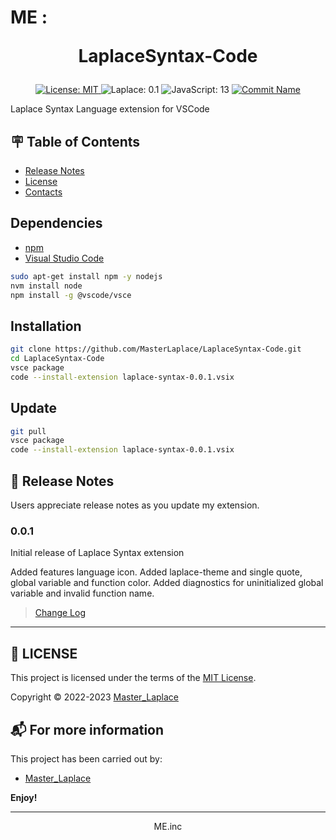 # ME : <p align="center">LaplaceSyntax-Code</p>

<p align="center">
    <a href="https://github.com/MasterLaplace/LaplaceSyntax-Code/blob/main/LICENSE">
        <img src="https://img.shields.io/badge/License-MIT-brightgreen.svg?style=for-the-badge" alt="License: MIT">
    </a><a>
        <img src="https://img.shields.io/badge/Laplace-0.1-blueviolet?style=for-the-badge" alt="Laplace: 0.1">
    </a><a>
        <img src="https://img.shields.io/badge/JavaScript-13-yellow?style=for-the-badge" alt="JavaScript: 13">
    </a><a href="https://github.com/MasterLaplace/LaplaceSyntax-Code/actions/workflows/commit_norm_check.yml">
        <img src="https://github.com/MasterLaplace/LaplaceSyntax-Code/actions/workflows/commit_norm_check.yml/badge.svg?style=for-the-badge" alt="Commit Name">
    </a>
</p>

Laplace Syntax Language extension for VSCode

## :placard: Table of Contents
- [Release Notes](#release_note)
- [License](#license)
- [Contacts](#contacts)


## **Dependencies**

- [npm](https://www.npmjs.com/)
- [Visual Studio Code](https://code.visualstudio.com/)

```bash
sudo apt-get install npm -y nodejs
nvm install node
npm install -g @vscode/vsce
```

## **Installation**

```bash
git clone https://github.com/MasterLaplace/LaplaceSyntax-Code.git
cd LaplaceSyntax-Code
vsce package
code --install-extension laplace-syntax-0.0.1.vsix
```

## **Update**

```bash
git pull
vsce package
code --install-extension laplace-syntax-0.0.1.vsix
```

<div id='release_note'/>

## :pencil: **Release Notes**

Users appreciate release notes as you update my extension.

### 0.0.1

Initial release of Laplace Syntax extension

Added features language icon.
Added laplace-theme and single quote, global variable and function color.
Added diagnostics for uninitialized global variable and invalid function name.

> [Change Log](https://github.com/MasterLaplace/LaplaceSyntax-Code/blob/main/CHANGELOG.md)

---


<div id='license'/>

## :scroll: **LICENSE**

This project is licensed under the terms of the [MIT License](https://github.com/MasterLaplace/B-PSU-400-ftrace/blob/main/LICENSE).

Copyright © 2022-2023 [Master_Laplace](https://github.com/MasterLaplace)


<div id='contacts'/>

## :mailbox_with_mail: **For more information**

This project has been carried out by:

* [Master_Laplace](https://github.com/MasterLaplace)

**Enjoy!**

---
<p align="center">ME.inc</p>
